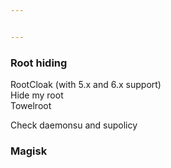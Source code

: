 ```yaml
---


---
```


<h3 id="root-hiding">Root hiding</h3>
<p>RootCloak (with 5.x and 6.x support)<br>
Hide my root<br>
Towelroot</p>
<p>Check daemonsu and supolicy</p>
<h3 id="magisk">Magisk</h3>

